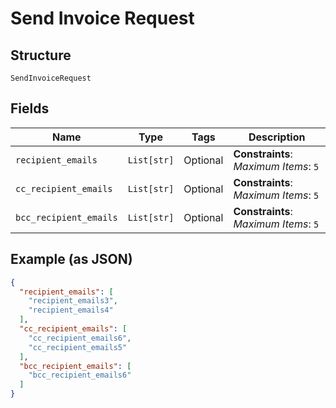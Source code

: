 
# Send Invoice Request

## Structure

`SendInvoiceRequest`

## Fields

| Name | Type | Tags | Description |
|  --- | --- | --- | --- |
| `recipient_emails` | `List[str]` | Optional | **Constraints**: *Maximum Items*: `5` |
| `cc_recipient_emails` | `List[str]` | Optional | **Constraints**: *Maximum Items*: `5` |
| `bcc_recipient_emails` | `List[str]` | Optional | **Constraints**: *Maximum Items*: `5` |

## Example (as JSON)

```json
{
  "recipient_emails": [
    "recipient_emails3",
    "recipient_emails4"
  ],
  "cc_recipient_emails": [
    "cc_recipient_emails6",
    "cc_recipient_emails5"
  ],
  "bcc_recipient_emails": [
    "bcc_recipient_emails6"
  ]
}
```

